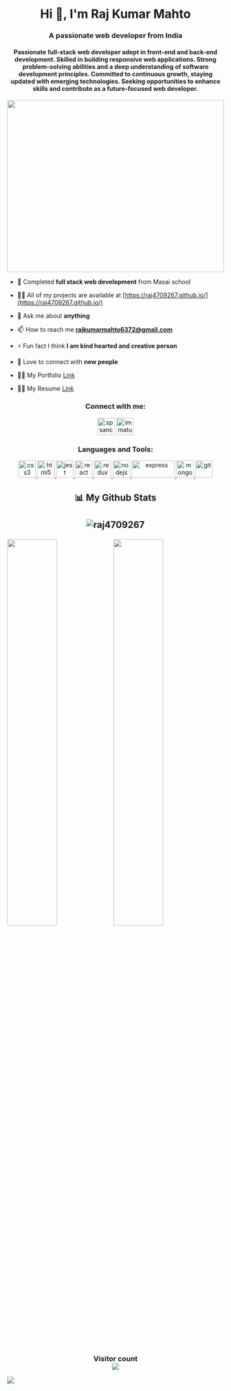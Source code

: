 <h1 align="center">Hi 👋, I'm Raj Kumar Mahto</h1>
<h3 align="center">A passionate web developer from India</h3>
 
<h4  align="center">Passionate full-stack web developer adept in front-end and back-end development. Skilled in building responsive web applications. Strong problem-solving abilities and a deep understanding of software development principles. Committed to continuous growth, staying updated with emerging technologies. Seeking opportunities to enhance skills and contribute as a future-focused web developer.</h4>
 



<img src="https://www.arkasoftwares.com/blog/wp-content/uploads/2021/01/header_banner-2.jpg" height="400px" width="100%"/>


- 🌱 Completed **full stack web development** from Masai school

- 👨‍💻 All of my projects are available at [https://raj4709267.github.io/](https://raj4709267.github.io/)

- 💬 Ask me about **anything**

- 📫 How to reach me **rajkumarmahto6372@gmail.com**

- ⚡ Fun fact I think **I am kind hearted and creative person**
 
- 👯 Love to connect with **new people**

- 👨‍💻 My Portfolio [Link](https://raj4709267.github.io)
- 👨‍💻 My Resume [Link](https://drive.google.com/file/d/1hXNAxtKmaOYt-Enr24TqusULdqKmVi0b/view)


 

<h3 align="center">Connect with me:</h3>

<p align="center">
<a href="https://www.linkedin.com/in/rajkumarmahto/" target="_blank"><img align="center" src="https://upload.wikimedia.org/wikipedia/commons/c/ca/LinkedIn_logo_initials.png" alt="spsanchore13" height="40" width="40" /></a>
<a href="https://www.instagram.com/__ra_aj__/" target="blank"><img align="center" src="https://upload.wikimedia.org/wikipedia/commons/9/95/Instagram_logo_2022.svg" alt="immature_poet_zakir" height="40" width="40" /></a>
</p>

 
<h3 align="center">Languages and Tools:</h3>
<p align="center" > 
 <a href="https://www.w3.org/html/" target="_blank" rel="noreferrer"> <img src="https://w7.pngwing.com/pngs/201/90/png-transparent-logo-html-html5.png" alt="css3" width="40" height="40"/> </a>
 <a href="https://www.w3schools.com/css/" target="_blank" rel="noreferrer"> <img src="https://w7.pngwing.com/pngs/696/424/png-transparent-logo-css-css3.png" alt="html5" width="40" height="40"/> </a>
 <a href="https://developer.mozilla.org/en-US/docs/Web/JavaScript" target="_blank" rel="noreferrer"> <img src="https://w7.pngwing.com/pngs/725/775/png-transparent-javascript-html-logo-blog-css3-javanese-miscellaneous-angle-text.png" alt="jest" width="40" height="40"/> </a>
 <a href="https://reactjs.org/" target="_blank" rel="noreferrer"> <img src="https://w7.pngwing.com/pngs/79/518/png-transparent-js-react-js-logo-react-react-native-logos-icon.png" alt="react" width="40" height="40"/> </a> 
 <a href="https://redux.js.org" target="_blank" rel="noreferrer"> <img src="https://w7.pngwing.com/pngs/669/447/png-transparent-redux-react-javascript-freecodecamp-npm-others-miscellaneous-purple-violet.png" alt="redux" width="40" height="40"/> </a>
 <a href="https://nodejs.org" target="_blank" rel="noreferrer"> <img src="https://w7.pngwing.com/pngs/452/24/png-transparent-js-logo-node-logos-and-brands-icon.png" alt="nodejs" width="40" height="40"/> </a> 
 <a href="https://expressjs.com" target="_blank" rel="noreferrer"> <img src="https://miro.medium.com/max/828/1*XP-mZOrIqX7OsFInN2ngRQ.png" alt="express" width="100" height="40"/> </a> 
 <a href="https://www.mongodb.com/" target="_blank" rel="noreferrer"> <img src="https://w7.pngwing.com/pngs/63/19/png-transparent-mongodb-database-nosql-postgresql-mongo-text-logo-business.png" alt="mongodb" width="40" height="40"/> </a> 
 <a href="https://git-scm.com/" target="_blank" rel="noreferrer"> <img src="https://w7.pngwing.com/pngs/192/492/png-transparent-git-bash-hd-logo.png" alt="git" width="40" height="40"/> </a> 

</p>

 




<h2 align="center">📊 My Github Stats<h2>
 
 <p align="center" >
  
  <img align="center" src="https://github-readme-stats.vercel.app/api/top-langs?username=raj4709267&show_icons=true&locale=en&layout=compact&theme=dark" alt="raj4709267" />
 
 </p>

 <p>
   <img align="center" src="https://github-readme-streak-stats.herokuapp.com/?user=raj4709267&theme=radical" width="48%" />
   <img align="center" src="https://github-readme-stats.vercel.app/api?username=raj4709267&show_icons=true&theme=radical" width="48%" />
  </p>
  

  
    


<h3 align="center"> 
  Visitor count <br>
  <img src="https://profile-counter.glitch.me//Raj4709267/count.svg" />
</h3>

 <img  src="https://raw.githubusercontent.com/Trilokia/Trilokia/379277808c61ef204768a61bbc5d25bc7798ccf1/bottom_header.svg" />



